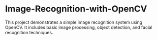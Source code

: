 # Image-Recognition-with-OpenCV
This project demonstrates a simple image recognition system using OpenCV. It includes basic image processing, object detection, and facial recognition techniques.
